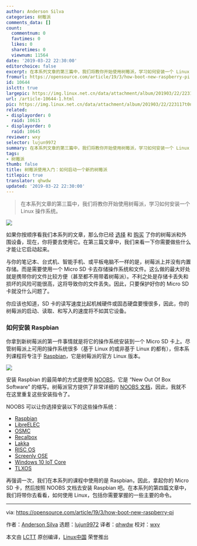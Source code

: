 ```yaml
---
author: Anderson Silva
categories: 树莓派
comments_data: []
count:
  commentnum: 0
  favtimes: 0
  likes: 0
  sharetimes: 0
  viewnum: 11564
date: '2019-03-22 22:30:00'
editorchoice: false
excerpt: 在本系列文章的第三篇中，我们将教你开始使用树莓派，学习如何安装一个 Linux 操作系统。
fromurl: https://opensource.com/article/19/3/how-boot-new-raspberry-pi
id: 10644
islctt: true
largepic: https://img.linux.net.cn/data/attachment/album/201903/22/223117t0nh3qm0vhn9h3k0.png
url: /article-10644-1.html
pic: https://img.linux.net.cn/data/attachment/album/201903/22/223117t0nh3qm0vhn9h3k0.png.thumb.jpg
related:
- displayorder: 0
  raid: 10615
- displayorder: 0
  raid: 10645
reviewer: wxy
selector: lujun9972
summary: 在本系列文章的第三篇中，我们将教你开始使用树莓派，学习如何安装一个 Linux 操作系统。
tags:
- 树莓派
thumb: false
title: 树莓派使用入门：如何启动一个新的树莓派
titlepic: true
translator: qhwdw
updated: '2019-03-22 22:30:00'
---
```



> 
> 在本系列文章的第三篇中，我们将教你开始使用树莓派，学习如何安装一个 Linux 操作系统。
> 
> 
> 


![](/data/attachment/album/201903/22/223117t0nh3qm0vhn9h3k0.png)


如果你按顺序看我们本系列的文章，那么你已经 [选择](/article-10611-1.html) 和 [购买](/article-10615-1.html) 了你的树莓派和外围设备，现在，你将要去使用它。在第三篇文章中，我们来看一下你需要做些什么才能让它启动起来。


与你的笔记本、台式机、智能手机、或平板电脑不一样的是，树莓派上并没有内置存储。而是需要使用一个 Micro SD 卡去存储操作系统和文件。这么做的最大好处就是携带你的文件比较方便（甚至都不用带着树莓派）。不利之处是存储卡丢失和损坏的风险可能很高，这将导致你的文件丢失。因此，只要保护好你的 Micro SD 卡就没什么问题了。


你应该也知道，SD 卡的读写速度比起机械硬件或固态硬盘要慢很多，因此，你的树莓派的启动、读取、和写入的速度将不如其它设备。


### 如何安装 Raspbian


你拿到新树莓派的第一件事情就是将它的操作系统安装到一个 Micro SD 卡上。尽管树莓派上可用的操作系统很多（基于 Linux 的或非基于 Linux 的都有），但本系列课程将专注于 [Raspbian](https://www.raspbian.org/RaspbianFAQ)，它是树莓派的官方 Linux 版本。


![](/data/attachment/album/201903/22/223121lqz7q5qpvz7bdkdl.png)


安装 Raspbian 的最简单的方式是使用 [NOOBS](https://www.raspberrypi.org/downloads/noobs/)，它是 “New Out Of Box Software” 的缩写。树莓派官方提供了非常详细的 [NOOBS 文档](https://www.raspberrypi.org/documentation/installation/noobs.md)，因此，我就不在这里重复这些安装指令了。


NOOBS 可以让你选择安装以下的这些操作系统：


* [Raspbian](https://www.raspbian.org/RaspbianFAQ)
* [LibreELEC](https://libreelec.tv/)
* [OSMC](https://osmc.tv/)
* [Recalbox](https://www.recalbox.com/)
* [Lakka](http://www.lakka.tv/)
* [RISC OS](https://www.riscosopen.org/wiki/documentation/show/Welcome%20to%20RISC%20OS%20Pi)
* [Screenly OSE](https://www.screenly.io/ose/)
* [Windows 10 IoT Core](https://developer.microsoft.com/en-us/windows/iot)
* [TLXOS](https://thinlinx.com/)


再强调一次，我们在本系列的课程中使用的是 Raspbian，因此，拿起你的 Micro SD 卡，然后按照 NOOBS 文档去安装 Raspbian 吧。在本系列的第四篇文章中，我们将带你去看看，如何使用 Linux，包括你需要掌握的一些主要的命令。




---


via: <https://opensource.com/article/19/3/how-boot-new-raspberry-pi>


作者：[Anderson Silva](https://opensource.com/users/ansilva) 选题：[lujun9972](https://github.com/lujun9972) 译者：[qhwdw](https://github.com/qhwdw) 校对：[wxy](https://github.com/wxy)


本文由 [LCTT](https://github.com/LCTT/TranslateProject) 原创编译，[Linux中国](https://linux.cn/) 荣誉推出